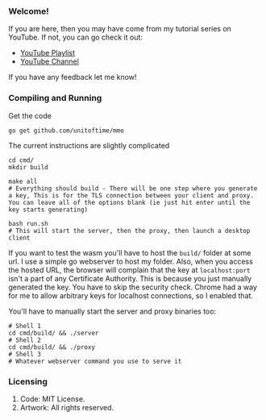 ### Welcome!
If you are here, then you may have come from my tutorial series on YouTube. If not, you can go check it out:
* [YouTube Playlist](https://www.youtube.com/playlist?list=PL_r0j2F4Hkj8KZ6jNJPCW3aDH--aWrn-T)
* [YouTube Channel](https://www.youtube.com/channel/UCrcOrUcsMYRMqTfAy-IG0rg)

If you have any feedback let me know!

### Compiling and Running
Get the code
```
go get github.com/unitoftime/mmo
```

The current instructions are slightly complicated
```
cd cmd/
mkdir build

make all
# Everything should build - There will be one step where you generate a key, This is for the TLS connection between your client and proxy. You can leave all of the options blank (ie just hit enter until the key starts generating)

bash run.sh
# This will start the server, then the proxy, then launch a desktop client
```

If you want to test the wasm you'll have to host the `build/` folder at some url. I use a simple go webserver to host my folder. Also, when you access the hosted URL, the browser will complain that the key at `localhost:port` isn't a part of any Certificate Authority. This is because you just manually generated the key. You have to skip the security check. Chrome had a way for me to allow arbitrary keys for localhost connections, so I enabled that.

You'll have to manually start the server and proxy binaries too:
```
# Shell 1
cd cmd/build/ && ./server
# Shell 2
cd cmd/build/ && ./proxy
# Shell 3
# Whatever webserver command you use to serve it
```

### Licensing
1. Code: MIT License.
2. Artwork: All rights reserved.

